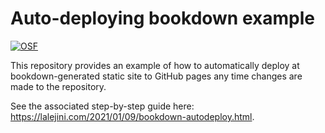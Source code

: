 # Auto-deploying bookdown example

[![OSF](https://img.shields.io/badge/data%20%40%20OSF-10.17605%2FOSF.IO%2FW95NE-blue)](https://osf.io/w95ne/)

This repository provides an example of how to automatically deploy at bookdown-generated static site to GitHub pages any time changes are made to the repository.

See the associated step-by-step guide here: <https://lalejini.com/2021/01/09/bookdown-autodeploy.html>.